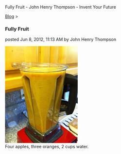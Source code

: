 Fully Fruit - John Henry Thompson - Invent Your Future   
    

[Blog](../z-blog-1.md)‎ > ‎

### Fully Fruit

posted Jun 8, 2012, 11:13 AM by John Henry Thompson

[![](../_/rsrc/1339179234524/z-blog-1/fullyfruit/fully-fruit_height=320&width=239.jpg)](http://www.johnhenrythompson.com/z-blog-1/fullyfruit/fully-fruit.jpg?attredirects=0)  
Four apples, three oranges, 2 cups water.  

  

